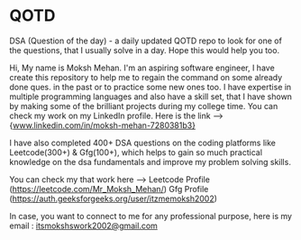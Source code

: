 # QOTD
DSA (Question of the day) - a daily updated QOTD repo to look for one of the questions, that I usually solve in a day. Hope this would help you too.

Hi, My name is Moksh Mehan. I'm an aspiring software engineer, I have create this repository to help me to regain the command on some already done ques. in the past or to practice some new ones too. 
I have expertise in multiple programming languages and also have a skill set, that I have shown by making some of the brilliant projects during my college time. You can check my work on my LinkedIn profile. Here is the link --> {www.linkedin.com/in/moksh-mehan-7280381b3}

I have also completed 400+ DSA questions on the coding platforms like Leetcode(300+) & Gfg(100+), which helps to gain so much practical knowledge on the dsa fundamentals and improve my problem solving skills.

You can check my that work here --> 
Leetcode Profile (https://leetcode.com/Mr_Moksh_Mehan/)
Gfg Profile (https://auth.geeksforgeeks.org/user/itzmemoksh2002)

In case, you want to connect to me for any professional purpose, here is my email : itsmokshswork2002@gmail.com
